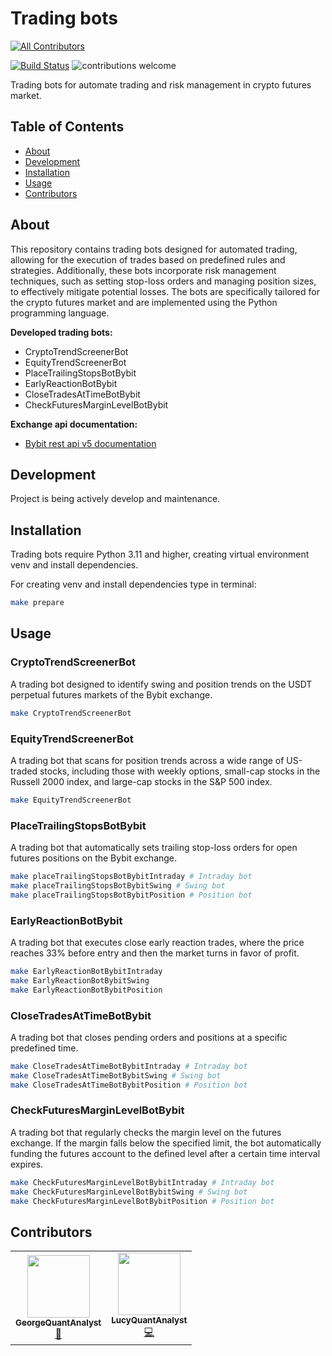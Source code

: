 # Trading bots
<!-- ALL-CONTRIBUTORS-BADGE:START - Do not remove or modify this section -->
[![All Contributors](https://img.shields.io/badge/all_contributors-2-orange.svg?style=flat-square)](#contributors-)
<!-- ALL-CONTRIBUTORS-BADGE:END -->

[![Build Status](https://img.shields.io/badge/python-3.11-blue)](https://www.python.org/downloads/)
![contributions welcome](https://img.shields.io/badge/contributions-welcome-brightgreen.svg?style=flat)

Trading bots for automate trading and risk management in crypto futures market.

## Table of Contents

- [About](#about)
- [Development](#development)
- [Installation](#installation)
- [Usage](#usage)
- [Contributors](#contributors)

## About
This repository contains trading bots designed for automated trading, allowing for the execution of trades based on predefined rules and strategies. Additionally, these bots incorporate risk management techniques, such as setting stop-loss orders and managing position sizes, to effectively mitigate potential losses. The bots are specifically tailored for the crypto futures market and are implemented using the Python programming language.

**Developed trading bots:**
* CryptoTrendScreenerBot
* EquityTrendScreenerBot
* PlaceTrailingStopsBotBybit
* EarlyReactionBotBybit
* CloseTradesAtTimeBotBybit
* CheckFuturesMarginLevelBotBybit

**Exchange api documentation:**
* [Bybit rest api v5 documentation](https://bybit-exchange.github.io/docs/v5/intro)


## Development
Project is being actively develop and maintenance.

## Installation
Trading bots require Python 3.11 and higher, creating virtual environment venv and install dependencies.

For creating venv and install dependencies type in terminal:

```bash
make prepare
```

## Usage

### CryptoTrendScreenerBot
A trading bot designed to identify swing and position trends on the USDT perpetual futures markets of the Bybit exchange.

```bash
make CryptoTrendScreenerBot
```

### EquityTrendScreenerBot
A trading bot that scans for position trends across a wide range of US-traded stocks, including those with weekly options, small-cap stocks in the Russell 2000 index, and large-cap stocks in the S&P 500 index.

```bash
make EquityTrendScreenerBot
```

### PlaceTrailingStopsBotBybit
A trading bot that automatically sets trailing stop-loss orders for open futures positions on the Bybit exchange.

```bash
make placeTrailingStopsBotBybitIntraday # Intraday bot
make placeTrailingStopsBotBybitSwing # Swing bot
make placeTrailingStopsBotBybitPosition # Position bot
```

### EarlyReactionBotBybit
A trading bot that executes close early reaction trades, where the price reaches 33% before entry and then the market turns in favor of profit.

```bash
make EarlyReactionBotBybitIntraday
make EarlyReactionBotBybitSwing
make EarlyReactionBotBybitPosition
```

### CloseTradesAtTimeBotBybit
A trading bot that closes pending orders and positions at a specific predefined time.

```bash
make CloseTradesAtTimeBotBybitIntraday # Intraday bot
make CloseTradesAtTimeBotBybitSwing # Swing bot
make CloseTradesAtTimeBotBybitPosition # Position bot
```


### CheckFuturesMarginLevelBotBybit
A trading bot that regularly checks the margin level on the futures exchange. If the margin falls below the specified limit, the bot automatically funding the futures account to the defined level after a certain time interval expires.

```bash
make CheckFuturesMarginLevelBotBybitIntraday # Intraday bot
make CheckFuturesMarginLevelBotBybitSwing # Swing bot
make CheckFuturesMarginLevelBotBybitPosition # Position bot
```

## Contributors
<!-- ALL-CONTRIBUTORS-LIST:START - Do not remove or modify this section -->
<!-- prettier-ignore-start -->
<!-- markdownlint-disable -->
<table>
  <tr>
     <td align="center"><a href="https://github.com/GeorgeQuantAnalyst"><img src="https://avatars.githubusercontent.com/u/112611533?v=4" width="100px;" alt=""/><br /><sub><b>GeorgeQuantAnalyst</b></sub></a><br /><a href="https://github.com/GeorgeQuantAnalyst" title="Ideas">🤔</a></td>
    <td align="center"><a href="https://github.com/LucyQuantAnalyst"><img src="https://avatars.githubusercontent.com/u/115091833?v=4" width="100px;" alt=""/><br /><sub><b>LucyQuantAnalyst</b></sub></a><br /><a href="https://github.com/LucyQuantAnalyst" title="Code">💻</a></td>
  </tr>
</table>
